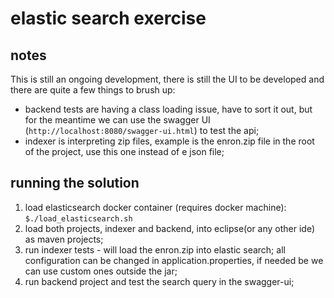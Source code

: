 # elastic search exercise


## notes

This is still an ongoing development, there is still the UI to be developed and there are quite a few things to brush up:
- backend tests are having a class loading issue, have to sort it out, but for the meantime we can use the swagger UI (`http://localhost:8080/swagger-ui.html`) to test the api;
- indexer is interpreting zip files, example is the enron.zip file in the root of the project, use this one instead of e json file;

## running the solution

1. load elasticsearch docker container (requires docker machine): `$./load_elasticsearch.sh`
2. load both projects, indexer and backend, into eclipse(or any other ide) as maven projects;
3. run indexer tests - will load the enron.zip into elastic search; all configuration can be changed in application.properties, if needed be we can use custom ones outside the jar;
4. run backend project and test the search query in the swagger-ui;

